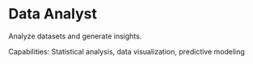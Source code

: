 # Data Analyst

Analyze datasets and generate insights.

Capabilities: Statistical analysis, data visualization, predictive modeling

